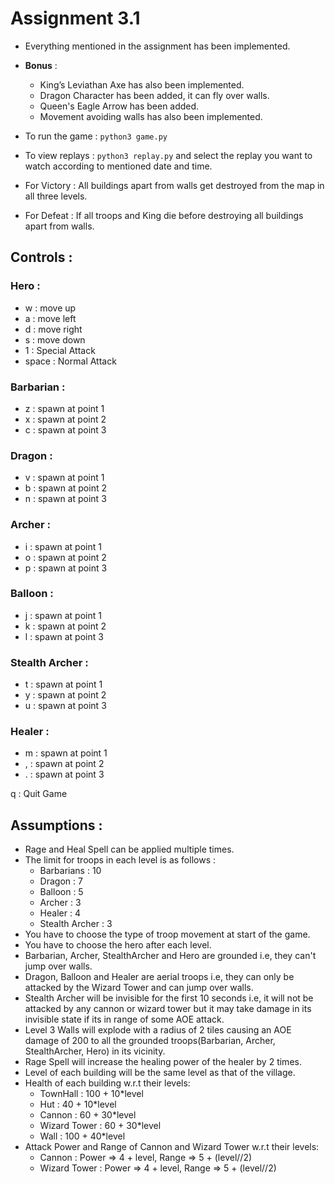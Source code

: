 # Assignment 3.1

- Everything mentioned in the assignment has been implemented.
- **Bonus** :
    - King’s Leviathan Axe has also been implemented.
    - Dragon Character has been added, it can fly over walls.
    - Queen's Eagle Arrow has been added.
    - Movement avoiding walls has also been implemented.

- To run the game : `python3 game.py`
- To view replays : `python3 replay.py`  and select the replay you want to watch according to mentioned date and time.
- For Victory : All buildings apart from walls get destroyed from the map in all three levels.
- For Defeat : If all troops and King die before destroying all buildings apart from walls.

## Controls :

### Hero :

- w : move up
- a : move left
- d : move right
- s : move down
- 1 : Special Attack
- space : Normal Attack

### Barbarian :

- z : spawn at point 1
- x : spawn at point 2
- c : spawn at point 3

### Dragon :

- v : spawn at point 1
- b : spawn at point 2
- n : spawn at point 3

### Archer :

- i : spawn at point 1
- o : spawn at point 2
- p : spawn at point 3

### Balloon :

- j : spawn at point 1
- k : spawn at point 2
- l : spawn at point 3

### Stealth Archer :

- t : spawn at point 1
- y : spawn at point 2
- u : spawn at point 3

### Healer :

- m : spawn at point 1
- , : spawn at point 2
- . : spawn at point 3

q : Quit Game

## Assumptions :

- Rage and Heal Spell can be applied multiple times.
- The limit for troops in each level is as follows :
    - Barbarians : 10
    - Dragon : 7
    - Balloon : 5
    - Archer : 3
    - Healer : 4
    - Stealth Archer : 3
- You have to choose the type of troop movement at start of the game.
- You have to choose the hero after each level.
- Barbarian, Archer, StealthArcher and Hero are grounded i.e, they can't jump over walls.
- Dragon, Balloon and Healer are aerial troops i.e, they can only be attacked by the Wizard Tower and can jump over walls.
- Stealth Archer will be invisible for the first 10 seconds i.e, it will not be attacked by any cannon or wizard tower but it may take damage in its invisible state if its in range of some AOE attack.
- Level 3 Walls will explode with a radius of 2 tiles causing an AOE damage of 200 to all the grounded troops(Barbarian, Archer, StealthArcher, Hero) in its vicinity.
- Rage Spell will increase the healing power of the healer by 2 times.
- Level of each building will be the same level as that of the village.
- Health of each building w.r.t their levels:
    - TownHall : 100 + 10*level
    - Hut : 40 + 10*level
    - Cannon : 60 + 30*level
    - Wizard Tower : 60 + 30*level
    - Wall : 100 + 40*level
- Attack Power and Range of Cannon and Wizard Tower w.r.t their levels:
    - Cannon : Power => 4 + level, Range => 5 + (level//2)
    - Wizard Tower : Power => 4 + level, Range => 5 + (level//2)